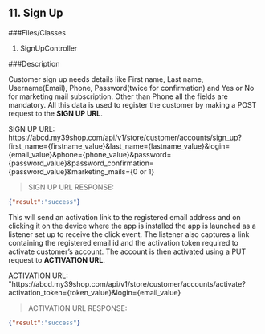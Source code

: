 ## 11. Sign Up

###Files/Classes

1. SignUpController

###Description

Customer sign up needs details like First name, Last name, Username(Email), Phone, Password(twice for confirmation) and Yes or No for marketing mail subscription. Other than Phone all the fields are mandatory. All this data is used to register the customer by making a POST request to the **SIGN UP URL**.

<aside class="notice">
SIGN UP URL:<br/>
https://abcd.my39shop.com/api/v1/store/customer/accounts/sign_up?first_name={firstname_value}&last_name={lastname_value}&login={email_value}&phone={phone_value}&password={password_value}&password_confirmation={password_value}&marketing_mails={0 or 1}
</aside>

>SIGN UP URL RESPONSE:

```json
{"result":"success"}
```

This will send an activation link to the registered email address and on clicking it on the device where the app is installed the app is launched as a listener set up to receive the click event. The listener also captures a link containing the registered email id and the activation token required to activate customer’s account.
The account is then activated using a PUT request to **ACTIVATION URL**.

<aside class="notice">
ACTIVATION URL:<br/>
"https://abcd.my39shop.com/api/v1/store/customer/accounts/activate?activation_token={token_value}&login={email_value}
</aside>

>ACTIVATION URL RESPONSE:

```json
{"result":"success"}
```
